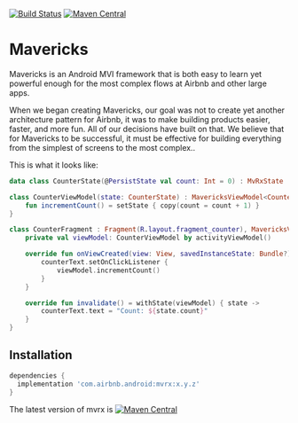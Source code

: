[![Build Status](https://travis-ci.com/airbnb/MvRx.svg?branch=master)](https://travis-ci.com/github/airbnb/MvRx)
[![Maven Central](https://maven-badges.herokuapp.com/maven-central/com.airbnb.android/mvrx/badge.svg)](https://maven-badges.herokuapp.com/maven-central/com.airbnb.android/mvrx)

# Mavericks

Mavericks is an Android MVI framework that is both easy to learn yet powerful enough for the most complex flows at Airbnb and other large apps.

When we began creating Mavericks, our goal was not to create yet another architecture pattern for Airbnb, it was to make building products easier, faster, and more fun. All of our decisions have built on that. We believe that for Mavericks to be successful, it must be effective for building everything from the simplest of screens to the most complex..

This is what it looks like:
```kotlin
data class CounterState(@PersistState val count: Int = 0) : MvRxState

class CounterViewModel(state: CounterState) : MavericksViewModel<CounterState>(state) {
    fun incrementCount() = setState { copy(count = count + 1) }
}

class CounterFragment : Fragment(R.layout.fragment_counter), MavericksView {
    private val viewModel: CounterViewModel by activityViewModel()

    override fun onViewCreated(view: View, savedInstanceState: Bundle?) {
        counterText.setOnClickListener {
            viewModel.incrementCount()
        }
    }

    override fun invalidate() = withState(viewModel) { state ->
        counterText.text = "Count: ${state.count}"
    }
}
```

## Installation

```groovy
dependencies {
  implementation 'com.airbnb.android:mvrx:x.y.z'
}
```
The latest version of mvrx is [![Maven Central](https://maven-badges.herokuapp.com/maven-central/com.airbnb.android/mvrx/badge.svg)](https://maven-badges.herokuapp.com/maven-central/com.airbnb.android/mvrx)
